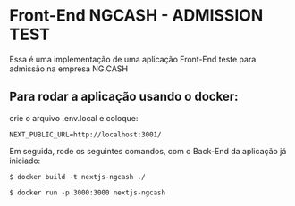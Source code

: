 # Front-End NGCASH - ADMISSION TEST

Essa é uma implementação de uma aplicação Front-End teste para admissão na empresa NG.CASH

## Para rodar a aplicação usando o docker:
crie o arquivo .env.local e coloque:

    NEXT_PUBLIC_URL=http://localhost:3001/

Em seguida, rode os seguintes comandos, com o Back-End da aplicação já iniciado:

    $ docker build -t nextjs-ngcash ./

    $ docker run -p 3000:3000 nextjs-ngcash


